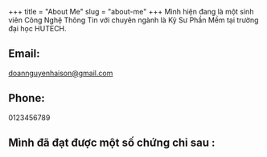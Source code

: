 +++
title = "About Me"
slug = "about-me"
+++
Mình hiện đang là một sinh viên Công Nghệ Thông Tin với chuyên ngành là Kỹ Sư Phần Mềm tại trường đại học HUTECH.
## Email: 
doannguyenhaison@gmail.com
## Phone:
0123456789
## Mình đã đạt được một số chứng chỉ sau :
